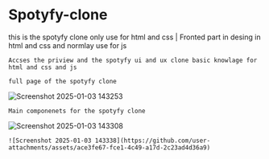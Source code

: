 # Spotyfy-clone
 this is the spotyfy clone only use for html and css  | Fronted part in desing in html and css and normlay use for js 
```
Accses the priview and the spotyfy ui and ux clone basic knowlage for html and css and js
```
```
full page of the spotyfy clone
```
![Screenshot 2025-01-03 143253](https://github.com/user-attachments/assets/68ae0bac-fb38-4a1a-9b6b-b277c7636d5e)
```
Main componenets for the spotyfy clone
```
![Screenshot 2025-01-03 143308](https://github.com/user-attachments/assets/7657f5a5-3165-4012-9109-a35fe305f7e8)
```
![Screenshot 2025-01-03 143338](https://github.com/user-attachments/assets/ace3fe67-fce1-4c49-a17d-2c23ad4d36a9)
```
